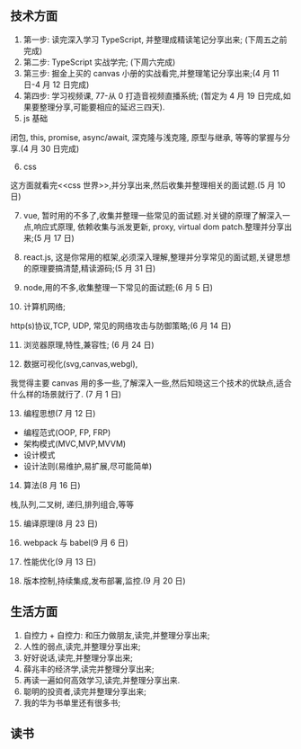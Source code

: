 ## 技术方面

1. 第一步: 读完深入学习 TypeScript, 并整理成精读笔记分享出来; (下周五之前完成)
2. 第二步: TypeScript 实战学完; (下周六完成)
3. 第三步: 掘金上买的 canvas 小册的实战看完,并整理笔记分享出来;(4 月 11 日-4 月 12 日完成)
4. 第四步: 学习视频课, 77-从 0 打造音视频直播系统; (暂定为 4 月 19 日完成,如果要整理分享,可能要相应的延迟三四天).
5. js 基础

闭包, this, promise, async/await, 深克隆与浅克隆, 原型与继承, 等等的掌握与分享.(4 月 30 日完成)

6. css

这方面就看完<<css 世界>>,并分享出来,然后收集并整理相关的面试题.(5 月 10 日)

7. vue, 暂时用的不多了,收集并整理一些常见的面试题.对关键的原理了解深入一点,响应式原理, 依赖收集与派发更新, proxy, virtual dom patch.整理并分享出来;(5 月 17 日)

8. react.js, 这是你常用的框架,必须深入理解,整理并分享常见的面试题,关键思想的原理要搞清楚,精读源码;(5 月 31 日)

9. node,用的不多,收集整理一下常见的面试题;(6 月 5 日)

10. 计算机网络;

http(s)协议,TCP, UDP, 常见的网络攻击与防御策略;(6 月 14 日)

11. 浏览器原理,特性,兼容性; (6 月 24 日)

12. 数据可视化(svg,canvas,webgl),

我觉得主要 canvas 用的多一些,了解深入一些,然后知晓这三个技术的优缺点,适合什么样的场景就行了. (7 月 1 日)

13. 编程思想(7 月 12 日)

- 编程范式(OOP, FP, FRP)
- 架构模式(MVC,MVP,MVVM)
- 设计模式
- 设计法则(易维护,易扩展,尽可能简单)

14. 算法(8 月 16 日)

栈,队列,二叉树, 递归,排列组合,等等

15. 编译原理(8 月 23 日)

16. webpack 与 babel(9 月 6 日)

17. 性能优化(9 月 13 日)

18. 版本控制,持续集成,发布部署,监控.(9 月 20 日)

## 生活方面

1. 自控力 + 自控力: 和压力做朋友,读完,并整理分享出来;
2. 人性的弱点,读完,并整理分享出来;
3. 好好说话,读完,并整理分享出来;
4. 薛兆丰的经济学,读完并整理分享出来;
5. 再读一遍如何高效学习,读完,并整理分享出来.
6. 聪明的投资者,读完并整理分享出来;
7. 我的华为书单里还有很多书;

## 读书
